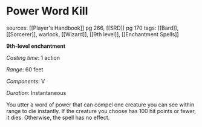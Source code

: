 # Power Word Kill
sources: [[Player's Handbook]] pg 266, [[SRD]] pg 170
tags: [[Bard]], [[Sorcerer]], warlock, [[Wizard]], [[9th level]], [[Enchantment Spells]]

**9th-level enchantment**

*Casting time*: 1 action

*Range*: 60 feet

*Components*: V

*Duration*: Instantaneous

You utter a word of power that can compel one creature you can see within range to die instantly.  If the creature you choose has 100 hit points or fewer, it dies. Otherwise, the spell has no effect.
